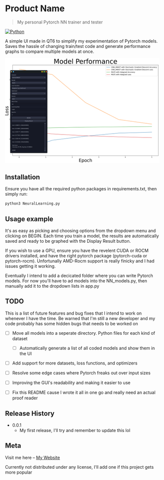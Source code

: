 # Product Name

> My personal Pytorch NN trainer and tester

[![Python](https://img.shields.io/badge/Python-3776AB?logo=python&logoColor=fff)](#)

A simple UI made in QT6 to simplify my experimentation of Pytorch models. Saves the hassle of changing train/test code and generate performance graphs to compare multiple models at once.

![](example.png)

## Installation

Ensure you have all the required python packages in requirements.txt, then simply run:

```sh
python3 NeuralLearning.py
```

## Usage example

It's as easy as picking and choosing options from the dropdown menu and clicking on BEGIN. Each time you train a model, the results are automatically saved and ready to be graphed with the Display Result button. 

If you wish to use a GPU, ensure you have the revelent CUDA or ROCM drivers installed, and have the right pytorch package (pytorch-cuda or pytorch-rocm). Unfortunally AMD-Rocm support is really finicky and I had issues getting it working.

Eventually I intend to add a decicated folder where you can write Pytorch models. For now you'll have to ad models into the NN_models.py, then manually add it to the dropdown lists in app.py

## TODO

This is a list of future features and bug fixes that I intend to work on whenever I have the time. Be warned that I'm still a new developer and my code probably has some hidden bugs that needs to be worked on

- [ ] Move all models into a seperate directory. Python files for each kind of dataset
  
  - [ ] Automatically generate a list of all coded models and show them in the UI

- [ ] Add support for more datasets, loss functions, and optimizers

- [ ] Resolve some edge cases where Pytorch freaks out over input sizes

- [ ] Improving the GUI's readability and making it easier to use

- [ ] Fix this README cause I wrote it all in one go and really need an actual proof reader

## Release History

* 0.0.1
  * My first release, I'll try and remember to update this lol

## Meta

Visit me here – [My Website](https://madrobot9182.github.io/)

Currently not distributed under any license, I'll add one if this project gets more popular
